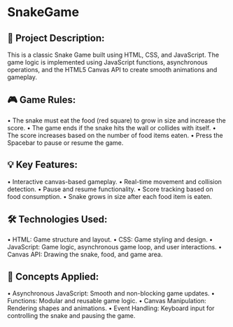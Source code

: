 # SnakeGame
## 📄 Project Description:
This is a classic Snake Game built using HTML, CSS, and JavaScript. The game logic is implemented using JavaScript functions, asynchronous operations, and the HTML5 Canvas API to create smooth animations and gameplay.
## 🎮 Game Rules:
•	The snake must eat the food (red square) to grow in size and increase the score.
•	The game ends if the snake hits the wall or collides with itself.
•	The score increases based on the number of food items eaten.
•	Press the Spacebar to pause or resume the game.
## 💡 Key Features:
•	Interactive canvas-based gameplay.
•	Real-time movement and collision detection.
•	Pause and resume functionality.
•	Score tracking based on food consumption.
•	Snake grows in size after each food item is eaten.
## 🛠️ Technologies Used:
•	HTML: Game structure and layout.
•	CSS: Game styling and design.
•	JavaScript: Game logic, asynchronous game loop, and user interactions.
•	Canvas API: Drawing the snake, food, and game area.
## 🚀 Concepts Applied:
•	Asynchronous JavaScript: Smooth and non-blocking game updates.
•	Functions: Modular and reusable game logic.
•	Canvas Manipulation: Rendering shapes and animations.
•	Event Handling: Keyboard input for controlling the snake and pausing the game.
